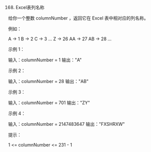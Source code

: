 168. Excel表列名称

给你一个整数 columnNumber ，返回它在 Excel 表中相对应的列名称。

例如：

A -> 1
B -> 2
C -> 3
...
Z -> 26
AA -> 27
AB -> 28 
...
 

示例 1：

输入：columnNumber = 1
输出："A"

示例 2：

输入：columnNumber = 28
输出："AB"

示例 3：

输入：columnNumber = 701
输出："ZY"

示例 4：

输入：columnNumber = 2147483647
输出："FXSHRXW"
 
提示：

1 <= columnNumber <= 231 - 1